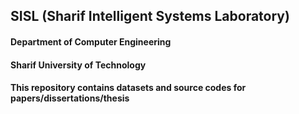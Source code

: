 ## SISL (Sharif Intelligent Systems Laboratory)
#### Department of Computer Engineering
#### Sharif University of Technology 

#### This repository contains datasets and source codes for papers/dissertations/thesis
